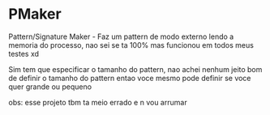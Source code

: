 # PMaker
Pattern/Signature Maker - Faz um pattern de modo externo lendo a memoria do processo, nao sei se ta 100% mas funcionou em todos meus testes xd

Sim tem que especificar o tamanho do pattern, nao achei nenhum jeito bom de definir o tamanho do pattern entao voce mesmo pode definir se voce quer grande ou pequeno

obs: esse projeto tbm ta meio errado e n vou arrumar
